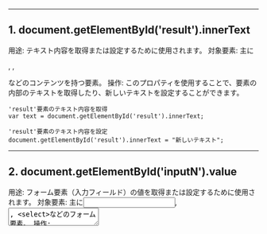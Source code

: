 
---
## 1. document.getElementById('result').innerText

用途: テキスト内容を取得または設定するために使用されます。
対象要素: 主に<div>, <span>, <p>などのコンテンツを持つ要素。
操作: このプロパティを使用することで、要素の内部のテキストを取得したり、新しいテキストを設定することができます。

```
'result'要素のテキスト内容を取得
var text = document.getElementById('result').innerText;

'result'要素のテキスト内容を設定
document.getElementById('result').innerText = "新しいテキスト";
```

---

## 2. document.getElementById('inputN').value

用途: フォーム要素（入力フィールド）の値を取得または設定するために使用されます。
対象要素: 主に<input>, <textarea>, <select>などのフォーム要素。
操作: このプロパティを使用することで、ユーザーが入力した値を取得したり、新しい値を設定することができます。


```
'inputN'入力フィールドの値を取得
var value = document.getElementById('inputN').value;

'inputN'入力フィールドの値を設定
document.getElementById('inputN').value = "新しい値";
```

---
